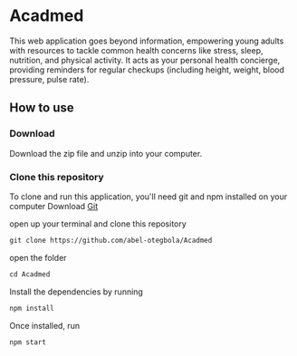# Acadmed

This web application goes beyond information, empowering young adults with resources to tackle common health concerns like stress, sleep, nutrition, and physical activity. It acts as your personal health concierge, providing reminders for regular checkups (including height, weight, blood pressure, pulse rate).

## How to use

### Download
Download the zip file and unzip into your computer.

### Clone this repository
To clone and run this application, you'll need git and npm installed on your computer
Download [Git](https://git-scm.com)

open up your terminal and clone this repository

```md
git clone https://github.com/abel-otegbola/Acadmed
```
open the folder 

```md
cd Acadmed
```

Install the dependencies by running

```md
npm install
```

Once installed, run

```md
npm start
```
